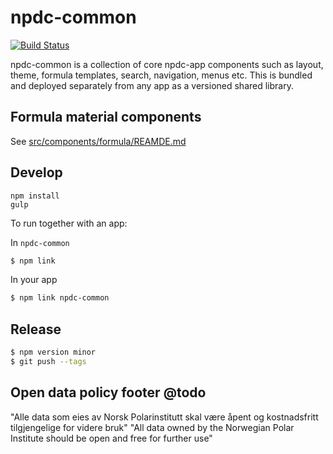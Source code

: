 # npdc-common
[![Build Status](https://travis-ci.org/npolar/npdc-common.svg?branch=master)](https://travis-ci.org/npolar/npdc-common)

npdc-common is a collection of core npdc-app components such as layout, theme, formula templates, search, navigation, menus etc.
This is bundled and deployed separately from any app as a versioned shared library.

## Formula material components
See [src/components/formula/REAMDE.md](src/components/formula/)

## Develop

    npm install
    gulp

To run together with an app:

In `npdc-common`
```sh
$ npm link
```

In your app
```sh
$ npm link npdc-common
```

## Release
```sh
$ npm version minor
$ git push --tags

```
## Open data policy footer @todo

"Alle data som eies av Norsk Polarinstitutt skal være åpent og kostnadsfritt tilgjengelige for videre bruk"
"All data owned by the Norwegian Polar Institute should be open and free for further use"
